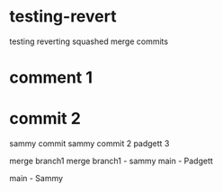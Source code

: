 # testing-revert
testing reverting squashed merge commits


# comment 1
# commit 2
sammy commit
sammy commit 2
padgett 3

merge branch1
merge branch1 - sammy
main - Padgett


main - Sammy
